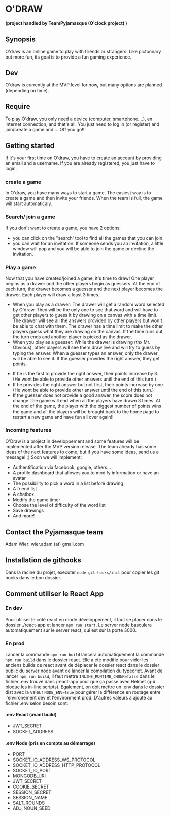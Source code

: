 ﻿# O'DRAW
#### (project handled by TeamPyjamasque (O'clock project) )
## Synopsis
O'draw is an online game to play with friends or strangers. Like pictonnary but more fun, its goal is to provide a fun gaming experience.
## Dev
O'draw is currently at the MVP level for now, but many options are planned (depending on time).
## Require
To play O'draw, you only need a device (computer, smartphone....), an internet connection, and that's all.
You just need to log in (or register) and join/create a game and....
Off you go!!!
## Getting started
If it's your first time on O'draw, you have to create an account by providing an email and a username.
If you are already registered, you just have to login.
### create a game
In O'draw, you have many ways to start a game.
The easiest way is to create a game and then invite your friends. When the team is full, the game will start automaticaly.
### Search/ join a game
If you don't want to create a game, you have 2 options:
+ you can click on the "search' tool to find all the games that you can join.
+ you can wait for an invitation. If someone sends you an invitation, a little window will pop and you will be able to join the game or decline the invitation.
### Play a game
Now that you have created/joined a game, it's time to draw!
One player begins as a drawer and the other players begin as guessers. At the end of each turn, the drawer becomes a guesser and the next player becomes the drawer.
Each player will draw a least 3 times.
* When you play as a drawer:
The drawer will get a random word selected by O'draw. They will be the only one to see that word and will have to get other players to guess it by drawing on a canvas with a time limit.
The drawer will see all the answers provided by other players but won't be able to chat with them.
The drawer has a time limit to make the other players guess what they are drawing on the canvas.
If the time runs out, the turn ends and another player is picked as the drawer.
* When you play as a guesser:
While the drawer is drawing (thx Mr. Obvious), other players will see them draw live and will try to guess by typing the answer.
When a guesser types an answer, only the drawer will be able to see it.
If the guesser provides the right answer, they get points.
+ If he is the first to provide the right answer, their points increase by 3. (He wont be able to provide other answers until the end of this turn.)
+ If he provides the right answer but not first, their points increase by one. (He wont be able to provide other answer until the end of this turn.)
+ If the guesser does not provide a good answer, the score does not change
The game will end when all the players have drawn 3 times.
At the end of the game, the player with the biggest number of points wins the game and all the players will be brought back to the home page to restart a new game and have fun all over again!!
### Incoming features
O'Draw is a project in developpement and some features will be implemented after the MVP version release.
The team already has some ideas of the next features to come, but if you have some ideas, send us a message! ;)
Soon we will implement:
+ Authentification via facebook, google, others...
+ A profile dashboard that allowes you to modify information or have an avatar
+ The possibility to pick a word in a list before drawing
+ A friend list
+ A chatbox
+ Modify the game timer
+ Choose the level of difficulty of the word list
+ Save drawings
+ And more!

## Contact the Pyjamasque team
Adam Wier: wier.adam (at) gmail.com

## Installation de githooks
Dans la racine du projet, executer `node git-hooks/init` pour copier les git hooks dans le bon dossier.

## Comment utiliser le React App
### En dev
Pour utiliser le côté react en mode développement, il faut se placer dans le dossier ./react-app et lancer `npm run start`. Le server node basculera automatiquement sur le server react, qui est sur la porte 3000.

### En prod
Lancer la commande `npm run build` lancera automatiquement la commande `npm run build` dans le dossier react. Elle a été modifié pour vider les anciens builds de react avant de déplacer le dossier react dans le dossier public du server node avant de lancer la compilation du typecript.
Avant de lancer `npm run build`, il faut mettre `INLINE_RUNTIME_CHUNK=false` dans le fichier .env trouvé dans /react-app pour que ça passe avec Helmet (qui bloque les in-line scripts).
Egalement, on doit mettre un .env dans le dossier dist avec la valeur `NODE_ENV=true` pour gérer la différence en routage entre l'environement dev et l'environment prod.
D'autres valeurs à ajouté au fichier .env selon besoin sont:

#### .env React (avant build)
* JWT_SECRET
* SOCKET_ADDRESS

#### .env Node (pris en compte au démarrage)
* PORT
* SOCKET_IO_ADDRESS_WS_PROTOCOL
* SOCKET_IO_ADDRESS_HTTP_PROTOCOL
* SOCKET_IO_PORT
* MONGODB_URI
* JWT_SECRET
* COOKIE_SECRET
* SESSION_SECRET
* SESSION_NAME
* SALT_ROUNDS
* ADJ_NOUN_SEED
